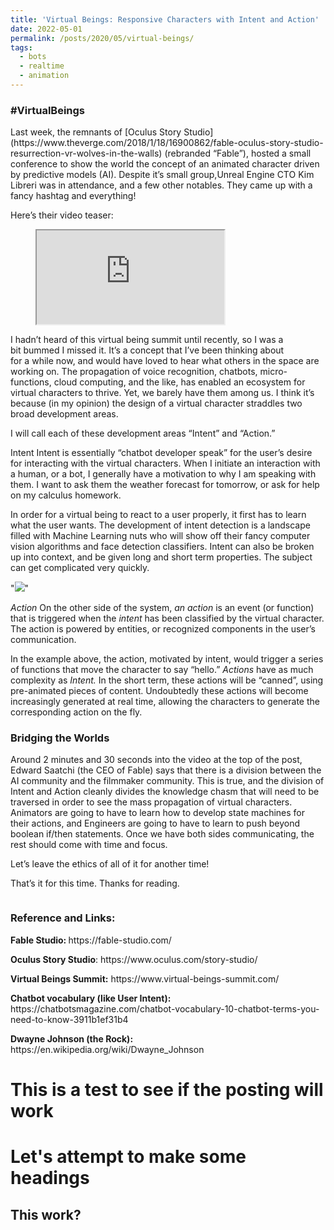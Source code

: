 ```yaml
---
title: 'Virtual Beings: Responsive Characters with Intent and Action'
date: 2022-05-01
permalink: /posts/2020/05/virtual-beings/
tags:
  - bots
  - realtime
  - animation
---
```


<!-- wp:heading {"level":3} -->
<h3>#VirtualBeings</h3>
<!-- /wp:heading -->

<!-- wp:paragraph -->
<p>Last week, the remnants of [Oculus Story Studio](https://www.theverge.com/2018/1/18/16900862/fable-oculus-story-studio-resurrection-vr-wolves-in-the-walls) (rebranded “Fable”), hosted a small conference to show the world the concept  of an animated character driven by predictive models (AI). Despite it’s small group,Unreal Engine CTO Kim Libreri was in attendance, and a few other notables. They came up  with a fancy hashtag and everything!

Here’s their video teaser:

<figure><iframe src="https://player.vimeo.com/video/313038866?autoplay=0" allowfullscreen="true"></iframe></figure>

I hadn’t heard of this virtual being summit until recently, so I was a  
bit bummed I missed it. It’s a concept that I’ve been thinking about  
for a while now, and would have loved to hear what others in the space
are working on.
The  propagation of voice recognition, chatbots, micro-functions, cloud computing, and the like, has enabled an ecosystem for virtual characters to thrive. Yet, we barely have them among us. I think it’s because (in my opinion) the design of a virtual character
straddles two broad development areas.

I will call each of these development areas “Intent” and “Action.”

Intent
Intent is essentially “chatbot developer speak” for the user’s desire for interacting with the virtual characters.
 When I initiate an interaction with a human, or a bot, I generally have
 a motivation to why I am speaking with them. I want to ask them the
weather forecast for tomorrow, or ask for help on my calculus homework.

In order for a virtual being to react to a user properly, it first has to learn what the user wants. The development of intent detection is a landscape filled with Machine
Learning nuts who will show off their fancy computer vision algorithms
and face detection classifiers. Intent can also be broken up into
context, and be given long and short term properties. The subject can
get complicated very quickly.

"<img src='/images/500x300.png'>"

<!-- wp:heading {"level":3} -->
*Action*
On the other side of the system, *an action* is an event (or function) that is triggered when the *intent* has been classified by the virtual character. The action is powered by
entities, or recognized components in the user’s communication.

In the example above, the action, motivated by intent, would trigger a series of functions that move the character to say “hello.” *Actions* have as much complexity as *Intent.* In
the short term, these actions will be “canned”, using pre-animated pieces of content. Undoubtedly these actions will become increasingly generated at real time, allowing the characters to generate the corresponding action on the fly.

<h3><strong>Bridging the Worlds</strong></h3>
Around 2 minutes and 30 seconds into the video at the top of the post, Edward
Saatchi (the CEO of Fable) says that there is a division between the AI community and the filmmaker community. This is true, and the division of Intent and Action cleanly
 divides the knowledge chasm that will need to be traversed in order to
see the mass propagation of virtual characters. Animators are going to
have to learn how to develop state machines for their actions, and Engineers are
going to have to learn to push beyond boolean if/then statements. Once we have both sides
communicating, the rest should come with time and focus.</p>

Let’s leave the ethics of all of it for another time!
<p>That’s it for this time. Thanks for reading. </p>
<!-- /wp:paragraph -->

<!-- wp:image {"linkDestination":"custom"} -->
<figure class="wp-block-image"><a href="https://cdn.substack.com/image/fetch/c_limit,f_auto,q_auto:good/https%3A%2F%2Fbucketeer-e05bbc84-baa3-437e-9518-adb32be77984.s3.amazonaws.com%2Fpublic%2Fimages%2Febd08cd7-099f-4d28-9983-5adc452b9cc8_612x108.png" target="_blank" rel="noreferrer noopener"><img src="https://cdn.substack.com/image/fetch/w_1456,c_limit,f_auto,q_auto:good/https%3A%2F%2Fbucketeer-e05bbc84-baa3-437e-9518-adb32be77984.s3.amazonaws.com%2Fpublic%2Fimages%2Febd08cd7-099f-4d28-9983-5adc452b9cc8_612x108.png" alt=""/></a></figure>
<!-- /wp:image -->

<!-- wp:heading {"level":3} -->
<h3><strong>Reference and Links:</strong></h3>
<!-- /wp:heading -->

<!-- wp:paragraph -->
<p><strong>Fable Studio: </strong>https://fable-studio.com/</p>
<!-- /wp:paragraph -->

<!-- wp:paragraph -->
<p><strong>Oculus Story Studio</strong>: https://www.oculus.com/story-studio/</p>
<!-- /wp:paragraph -->

<!-- wp:paragraph -->
<p><strong>Virtual Beings Summit:</strong> https://www.virtual-beings-summit.com/</p>
<!-- /wp:paragraph -->

<!-- wp:paragraph -->
<p><strong>Chatbot vocabulary (like User Intent):</strong> https://chatbotsmagazine.com/chatbot-vocabulary-10-chatbot-terms-you-need-to-know-3911b1ef31b4</p>
<!-- /wp:paragraph -->

<!-- wp:paragraph -->
<p><strong>Dwayne Johnson (the Rock):</strong> https://en.wikipedia.org/wiki/Dwayne_Johnson</p>
<!-- /wp:paragraph -->

This is a test to see if the posting will work
======

Let's attempt to make some headings
======

This work?
------
